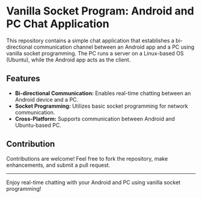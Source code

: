 # Vanilla Socket Program: Android and PC Chat Application

This repository contains a simple chat application that establishes a bi-directional communication channel between an Android app and a PC using vanilla socket programming. The PC runs a server on a Linux-based OS (Ubuntu), while the Android app acts as the client.

## Features

- **Bi-directional Communication:** Enables real-time chatting between an Android device and a PC.
- **Socket Programming:** Utilizes basic socket programming for network communication.
- **Cross-Platform:** Supports communication between Android and Ubuntu-based PC.

## Contribution

Contributions are welcome! Feel free to fork the repository, make enhancements, and submit a pull request.

---

Enjoy real-time chatting with your Android and PC using vanilla socket programming!
